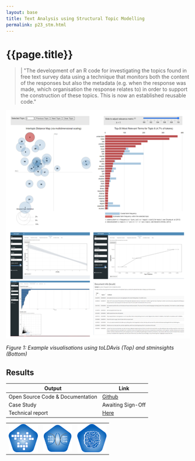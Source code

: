 ```yaml
---
layout: base
title: Text Analysis using Structural Topic Modelling 
permalink: p23_stm.html
---
```


# {{page.title}}
> | "The development of an R code for investigating the topics found in free text survey data using a technique that monitors both the content of the responses but also the metadata (e.g. when the response was made, which organisation the response relates to) in order to support the construction of these topics.   This is now an established reusable code."   

<p align="center">
    <img src="assets/img/p23fig1.png" alt=""  width="800"/>
</p>
<p align="left">
    <em>Figure 1: Example visualisations using toLDAvis (Top) and stminsights (Bottom)</em>
</p>



## Results 



| Output | Link | 
| ---- | ---- |
| Open Source Code & Documentation | [Github](https://github.com/nhsx/stm-survey-text) |
| Case Study | Awaiting Sign-Off |
| Technical report | [Here](https://github.com/nhsx/stm-survey-text/blob/main/reports/report\_stm.pdf) |

||||
|:-|:-|:-|
|<img src="assets/img/simulation_badge_S.png" alt  width="80"/>|<img src="assets/img/Synthetic.png" alt  width="80"/>|<img src="assets/img/machine_learning_badge_S.png" alt  width="80"/>|
